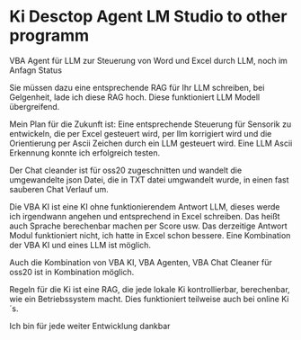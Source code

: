 # Ki Desctop Agent LM Studio to other programm

VBA Agent für LLM zur Steuerung von Word und Excel durch LLM, noch im Anfagn Status

Sie müssen dazu eine entsprechende RAG für Ihr LLM schreiben, bei Gelgenheit, lade ich diese RAG hoch. Diese funktioniert LLM Modell übergreifend.

Mein Plan für die Zukunft ist: Eine entsprechende Steuerung für Sensorik zu entwickeln, die per Excel gesteuert wird, per llm korrigiert wird und die Orientierung per Ascii Zeichen durch ein LLM gesteuert wird. Eine LLM Ascii Erkennung konnte ich erfolgreich testen.

Der Chat cleander ist für oss20 zugeschnitten und wandelt die umgewandelte json Datei, die in TXT datei umgwandelt wurde, in einen fast sauberen Chat Verlauf um.

Die VBA KI ist eine KI ohne funktionierendem Antwort LLM, dieses werde ich irgendwann angehen und entsprechend in Excel schreiben. Das heißt auch Sprache berechenbar machen per Score usw. Das derzeitige Antwort Modul funktioniert nicht, ich hatte in Excel schon bessere. Eine Kombination der VBA KI und eines LLM ist möglich.

Auch die Kombination von VBA KI, VBA Agenten, VBA Chat Cleaner für oss20 ist in Kombination möglich.

Regeln für die Ki ist eine RAG, die jede lokale Ki kontrollierbar, berechenbar, wie ein Betriebssystem macht. Dies funktioniert teilweise auch bei online Ki´s.

Ich bin für jede weiter Entwicklung dankbar
